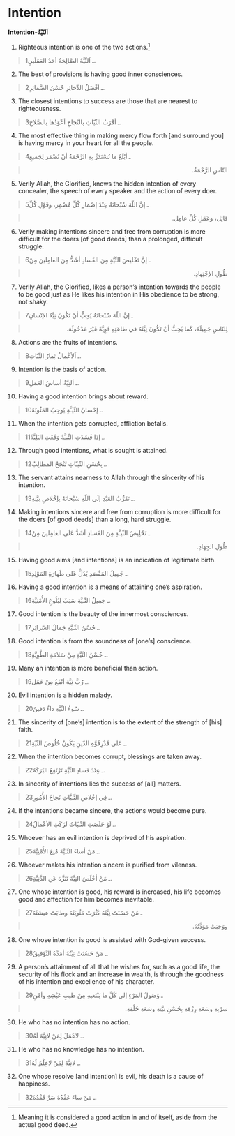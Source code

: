 Intention
=========

**Intention-اَلنّيَّةُ**

1. Righteous intention is one of the two actions.[^1]

> 1ـ اَلنِّيَّةُ الصَّالِحَةُ أحَدُ العَمَلَينِ.

2. The best of provisions is having good inner consciences.

> 2ـ أفْضَلُ الذَّخائِرِ حُسْنُ الضَّمائِرِ.

3. The closest intentions to success are those that are nearest to
righteousness.

> 3ـ أقْرَبُ النِّيّاتِ بِالنَّجاحِ أعْوَدُها بِالصَّلاحِ.

4. The most effective thing in making mercy flow forth [and surround
you] is having mercy in your heart for all the people.

> 4ـ أبْلَغُ ما تُسْتَدَرُّ بِهِ الرَّحْمَةُ أنْ تُضْمَرَ لِجَميعِ
<blockquote dir="rtl">
  <p>
النّاسِ الرَّحْمَةُ.
  </p>
</blockquote>

5. Verily Allah, the Glorified, knows the hidden intention of every
concealer, the speech of every speaker and the action of every doer.

> 5ـ إنَّ اللّهَ سُبْحانَهُ عِنْدَ إضْمارِ كُلِّ مُضْمِر، وقَوْلِ كُلِّ
<blockquote dir="rtl">
  <p>
قائِل، وعَمَلِ كُلِّ عامِل.
  </p>
</blockquote>

6. Verily making intentions sincere and free from corruption is more
difficult for the doers [of good deeds] than a prolonged, difficult
struggle.

> 6ـ إنَّ تَخْليصَ النِّيَّةِ مِنَ الفَسادِ أشَدُّ مِنَ العامِلينَ مِنْ
<blockquote dir="rtl">
  <p>
طُولِ الاِجْتِهادِ.
  </p>
</blockquote>

7. Verily Allah, the Glorified, likes a person’s intention towards the
people to be good just as He likes his intention in His obedience to be
strong, not shaky.

> 7ـ إنَّ اللّهَ سُبْحانَهُ يُحِبُّ أنْ تَكُونَ نِيَّةُ الإنْسانِ
<blockquote dir="rtl">
  <p>
لِلنّاسِ جَمِيلَةً، كَما يُحِبُّ أنْ تَكُونَ نِيَّتُهُ في طاعَتِهِ
قَوِيَّةً غَيْرَ مَدْخُولَة.
  </p>
</blockquote>

8. Actions are the fruits of intentions.

> 8ـ اَلأعْمالُ ثِمارُ النِّيّاتِ.

9. Intention is the basis of action.

> 9ـ اَلنِيَّةُ أساسُ العَمَلِ.

10. Having a good intention brings about reward.

> 10ـ إحْسانُ النِّيـَّةِ يُوجِبُ المَثُوبَةَ.

11. When the intention gets corrupted, affliction befalls.

> 11ـ إذا فَسَدَتِ النِّيـَّةُ وَقَعَتِ البَلِيَّةُ.

12. Through good intentions, what is sought is attained.

> 12ـ بِحُسْنِ النِّيـّاتِ تُنْجَحُ المَطالِبُ.

13. The servant attains nearness to Allah through the sincerity of his
intention.

> 13ـ تَقَرُّبُ العَبْدِ إلَى اللّهِ سُبْحانَهُ بِإخْلاصِ نِيَّتِهِ.

14. Making intentions sincere and free from corruption is more difficult
for the doers [of good deeds] than a long, hard struggle.

> 14ـ تَخْلِيصُ النِّيـَّةِ مِنَ الفَسادِ أشَدُّ عَلَى العامِلينَ مِنْ
<blockquote dir="rtl">
  <p>
طُولِ الجِهادِ.
  </p>
</blockquote>

15. Having good aims [and intentions] is an indication of legitimate
birth.

> 15ـ جَمِيلُ المَقْصَدِ يَدُلُّ عَلى طَهارَةِ المَوْلِدِ.

16. Having a good intention is a means of attaining one’s aspiration.

> 16ـ جَمِيلُ النِّـيَّةِ سَبَبٌ لِبُلُوغِ الأُمْنِيَّةِ.

17. Good intention is the beauty of the innermost consciences.

> 17ـ حُسْنُ النِّـيَّةِ جَمالُ السَّرائِرِ.

18. Good intention is from the soundness of [one’s] conscience.

> 18ـ حُسْنُ النِّيَّةِ مِنْ سَلامَةِ الطَّوِيَّةِ.

19. Many an intention is more beneficial than action.

> 19ـ رُبَّ نِيَّة أنْفَعُ مِنْ عَمَل.

20. Evil intention is a hidden malady.

> 20ـ سُوءُ النِّيَّةِ داءٌ دَفينٌ.

21. The sincerity of [one’s] intention is to the extent of the strength
of [his] faith.

> 21ـ عَلى قَدْرِقُوَّةِ الدّينِ يَكُونُ خُلُوصُ النِّيَّةِ.

22. When the intention becomes corrupt, blessings are taken away.

> 22ـ عِنْدَ فَسادِ النِّيَّةِ تَرْتَفِعُ البَرَكَةُ.

23. In sincerity of intentions lies the success of [all] matters.

> 23ـ فِي إخْلاصِ النِّـيَّاتِ نَجاحُ الأُمُورِ.

24. If the intentions became sincere, the actions would become pure.

> 24ـ لَوْ خَلَصَتِ النِّـيّاتُ لَزَكَتِ الأعْمالُ.

25. Whoever has an evil intention is deprived of his aspiration.

> 25ـ مَنْ أساءَ النِّـيَّةَ مُنِعَ الأُمْنِيَّةَ.

26. Whoever makes his intention sincere is purified from vileness.

> 26ـ مَنْ أخْلَصَ النِيَّةَ تَنَزَّهَ عَنِ الدَّنِيَّةِ.

27. One whose intention is good, his reward is increased, his life
becomes good and affection for him becomes inevitable.

> 27ـ مَنْ حَسُنَتْ نِيَّتُهُ كَثُرَتْ مَثُوبَتُهُ وطابَتْ عيشَتُهُ
<blockquote dir="rtl">
  <p>
ووَجَبَتْ مَوَدَّتُهُ.
  </p>
</blockquote>

28. One whose intention is good is assisted with God-given success.

> 28ـ مَنْ حَسُنَتْ نِيَّتُهُ أمَدَّهُ التَّوْفيقُ.

29. A person’s attainment of all that he wishes for, such as a good
life, the security of his flock and an increase in wealth, is through
the goodness of his intention and excellence of his character.

> 29ـ وُصُولُ المَرْءِ إلى كُلِّ ما يَبْتَغيهِ مِنْ طيبِ عَيْشِهِ وأمْنِ
<blockquote dir="rtl">
  <p>
سِرْبِهِ وسَعَةِ رِزْقِهِ بِحُسْنِ نِيَّتِهِ وسَعَةِ خُلْقِهِ.
  </p>
</blockquote>

30. He who has no intention has no action.

> 30ـ لاعَمَلَ لِمَنْ لانِيَّةَ لَهُ.

31. He who has no knowledge has no intention.

> 31ـ لانِيَّةَ لِمَنْ لاعِلْمَ لَهُ.

32. One whose resolve [and intention] is evil, his death is a cause of
happiness.

> 32ـ مَنْ ساءَ عَقْدُهُ سَرَّ فَقْدُهُ.

[^1]: Meaning it is considered a good action in and of itself, aside
from the actual good deed.


